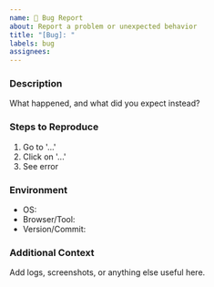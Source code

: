 ```yaml
---
name: 🐞 Bug Report
about: Report a problem or unexpected behavior
title: "[Bug]: "
labels: bug
assignees: 
---
```


### Description

What happened, and what did you expect instead?

### Steps to Reproduce

1. Go to '...'
2. Click on '...'
3. See error

### Environment

- OS:
- Browser/Tool:
- Version/Commit:

### Additional Context

Add logs, screenshots, or anything else useful here.
